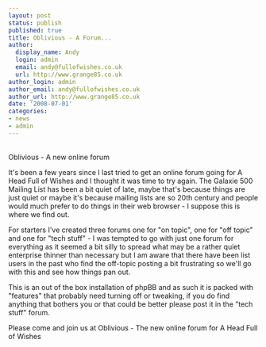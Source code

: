 ```yaml
---
layout: post
status: publish
published: true
title: Oblivious - A Forum...
author:
  display_name: Andy
  login: admin
  email: andy@fullofwishes.co.uk
  url: http://www.grange85.co.uk
author_login: admin
author_email: andy@fullofwishes.co.uk
author_url: http://www.grange85.co.uk
date: '2008-07-01'
categories:
- news
- admin
---
```

<div class="imagebox-center"><br/>Oblivious - A new online forum</div>
<p>It's been a few years since I last tried to get an online forum going for A Head Full of Wishes and I thought it was time to try again. The Galaxie 500 Mailing List has been a bit quiet of late, maybe that's because things are just quiet or maybe it's because mailing lists are so 20th century and people would much prefer to do things in their web browser - I suppose this is where we find out.</p>
<p>For starters I've created three forums one for "on topic", one for "off topic" and one for "tech stuff" - I was tempted to go with just one forum for everything as it seemed a bit silly to spread what may be a rather quiet enterprise thinner than necessary but I am aware that there have been list users in the past who find the off-topic posting a bit frustrating so we'll go with this and see how things pan out.</p>
<p>This is an out of the box installation of phpBB and as such it is packed with "features" that probably need turning off or tweaking, if you do find anything that bothers you or that could be better please post it in the "tech stuff" forum.</p>
<p>Please come and join us at Oblivious - The new online forum for A Head Full of Wishes</p>
